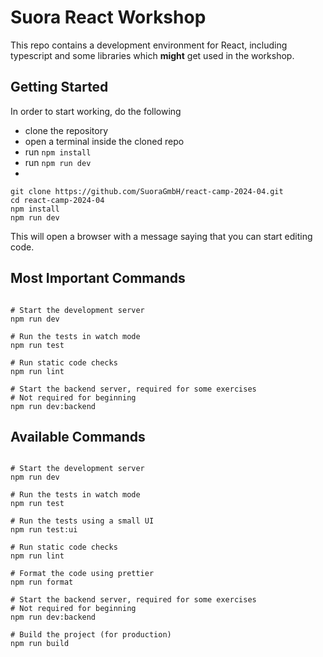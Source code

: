 # Suora React Workshop

This repo contains a development environment for React, including typescript and some libraries which **might** get used in the workshop.

## Getting Started

In order to start working, do the following

- clone the repository
- open a terminal inside the cloned repo
- run `npm install`
- run `npm run dev`
- 
```shell
git clone https://github.com/SuoraGmbH/react-camp-2024-04.git
cd react-camp-2024-04
npm install
npm run dev
```

This will open a browser with a message saying that you can start editing code.

## Most Important Commands
```shell

# Start the development server
npm run dev

# Run the tests in watch mode
npm run test

# Run static code checks
npm run lint

# Start the backend server, required for some exercises
# Not required for beginning
npm run dev:backend

```

## Available Commands

```shell

# Start the development server
npm run dev

# Run the tests in watch mode
npm run test

# Run the tests using a small UI
npm run test:ui

# Run static code checks
npm run lint

# Format the code using prettier
npm run format

# Start the backend server, required for some exercises
# Not required for beginning
npm run dev:backend

# Build the project (for production)
npm run build

```

